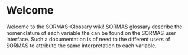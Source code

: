 # Welcome

Welcome to the SORMAS-Glossary wiki! SORMAS glossary describe the nomenclature of each variable the can be found on the SORMAS user interface. Such a documentation is of need to the different users of SORMAS to attribute the same interpretation to each variable.
